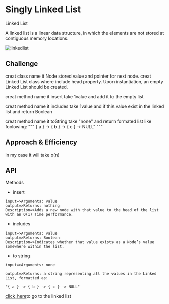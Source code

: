 # Singly Linked List
<!-- Short summary or background information -->
Linked List

A linked list is a linear data structure, in which the elements are not stored at contiguous memory locations.

![linkedlist](https://media.geeksforgeeks.org/wp-content/cdn-uploads/gq/2013/03/Linkedlist.png)

## Challenge
<!-- Description of the challenge -->
creat class name it Node stored value and pointer for next node.
creat Linked List class where include  head property.
Upon instantiation, an empty Linked List should be created.

creat method name it insert take 1value and add it to the empty list

creat method name it includes take 1value and if this value exist in the linked list and return Boolean

creat method name it toString take "none" and return formated list like foolowing:
"""
{ a } -> { b } -> { c } -> NULL"
"""

## Approach & Efficiency
<!-- What approach did you take? Why? What is the Big O space/time for this approach? -->
in my case it will take o(n)


## API
<!-- Description of each method publicly available to your Linked List -->
Methods

* insert
```
input=>Arguments: value
output=>Returns: nothing
Description=>Adds a new node with that value to the head of the list with an O(1) Time performance.
```
* includes
```
input=>Arguments: value
output=>Returns: Boolean
Description=>Indicates whether that value exists as a Node’s value somewhere within the list.
```
* to string
```
input=>Arguments: none

output=>Returns: a string representing all the values in the Linked List, formatted as:

"{ a } -> { b } -> { c } -> NULL"
```


[click_here](https://github.com/monaSalih/data-structures-and-algorithms/tree/linked-list)to go to the linked list




